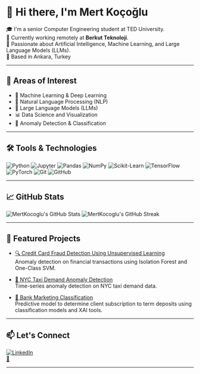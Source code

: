 # 👋 Hi there, I'm Mert Koçoğlu

🎓 I'm a senior Computer Engineering student at TED University.  
💼 Currently working remotely at **Berkut Teknoloji**.  
🤖 Passionate about Artificial Intelligence, Machine Learning, and Large Language Models (LLMs).  
📍 Based in Ankara, Turkey  

---

## 🚀 Areas of Interest

- 🔬 Machine Learning & Deep Learning
- 🧠 Natural Language Processing (NLP)
- 🧮 Large Language Models (LLMs)
- 📊 Data Science and Visualization
- 🧪 Anomaly Detection & Classification

---

## 🛠️ Tools & Technologies

![Python](https://img.shields.io/badge/-Python-3776AB?style=flat&logo=python&logoColor=white)
![Jupyter](https://img.shields.io/badge/-Jupyter-F37626?style=flat&logo=jupyter&logoColor=white)
![Pandas](https://img.shields.io/badge/-Pandas-150458?style=flat&logo=pandas&logoColor=white)
![NumPy](https://img.shields.io/badge/-NumPy-013243?style=flat&logo=numpy&logoColor=white)
![Scikit-Learn](https://img.shields.io/badge/-Scikit--Learn-F7931E?style=flat&logo=scikit-learn&logoColor=white)
![TensorFlow](https://img.shields.io/badge/-TensorFlow-FF6F00?style=flat&logo=tensorflow&logoColor=white)
![PyTorch](https://img.shields.io/badge/-PyTorch-EE4C2C?style=flat&logo=pytorch&logoColor=white)
![Git](https://img.shields.io/badge/-Git-F05032?style=flat&logo=git&logoColor=white)
![GitHub](https://img.shields.io/badge/-GitHub-181717?style=flat&logo=github&logoColor=white)

---

## 📈 GitHub Stats

![MertKocoglu's GitHub Stats](https://github-readme-stats.vercel.app/api?username=MertKocoglu&show_icons=true&theme=radical)
![MertKocoglu's GitHub Streak](https://github-readme-streak-stats.herokuapp.com/?user=MertKocoglu&theme=radical)

---

## 📌 Featured Projects

- [🔍 Credit Card Fraud Detection Using Unsupervised Learning](https://github.com/MertKocoglu/Credit-Card-Fraud-Detection-Using-Unsupervised-Learning)  
  Anomaly detection on financial transactions using Isolation Forest and One-Class SVM.

- [🚕 NYC Taxi Demand Anomaly Detection](https://github.com/MertKocoglu/NYC-Taxi-Demand-Anomaly-Detection-with-Isolation-Forest)  
  Time-series anomaly detection on NYC taxi demand data.

- [🏦 Bank Marketing Classification](https://github.com/MertKocoglu/bank_marketing_classification)  
  Predictive model to determine client subscription to term deposits using classification models and XAI tools.

---

## 📫 Let's Connect

[![LinkedIn](https://img.shields.io/badge/-LinkedIn-0A66C2?style=flat&logo=linkedin&logoColor=white)](https://www.linkedin.com/in/mertkocogluu/)  
[📧](mertkocoglu3@gmail.com)

---


